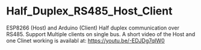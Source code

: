 # Half_Duplex_RS485_Host_Client
ESP8266 (Host) and Arduino (Client) Half duplex communication over RS485. Support Multiple clients on single bus. 
A short video of the Host and one Clinet working is availabl at: https://youtu.be/-EDJDg7qIW0

